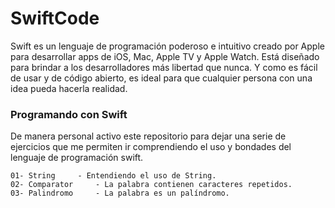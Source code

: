 # SwiftCode

Swift es un lenguaje de programación poderoso e intuitivo creado por Apple para desarrollar apps de iOS, Mac, Apple TV y Apple Watch. Está diseñado para brindar a los desarrolladores más libertad que nunca. Y como es fácil de usar y de código abierto, es ideal para que cualquier persona con una idea pueda hacerla realidad.

### Programando con Swift

De manera personal activo este repositorio para dejar una serie de ejercicios que me permiten ir comprendiendo el uso y bondades del lenguaje de programación swift.

    01- String     - Entendiendo el uso de String.
    02- Comparator     - La palabra contienen caracteres repetidos.
    03- Palindromo     - La palabra es un palíndromo.
